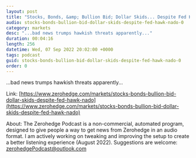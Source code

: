 ```yaml
---
layout: post
title: "Stocks, Bonds, &amp; Bullion Bid; Dollar Skids... Despite Fed Hawk-nado"
audio: stocks-bonds-bullion-bid-dollar-skids-despite-fed-hawk-nado-0
category: markets
desc: "...bad news trumps hawkish threats apparently..."
duration: 00:04:16
length: 256
datetime: Wed, 07 Sep 2022 20:02:00 +0000
tags: podcast
guid: stocks-bonds-bullion-bid-dollar-skids-despite-fed-hawk-nado-0
order: 0
---
```

...bad news trumps hawkish threats apparently...

Link: [https://www.zerohedge.com/markets/stocks-bonds-bullion-bid-dollar-skids-despite-fed-hawk-nado](https://www.zerohedge.com/markets/stocks-bonds-bullion-bid-dollar-skids-despite-fed-hawk-nado)

About: The Zerohedge Podcast is a non-commercial, automated program, designed to give people a way to get news from Zerohedge in an audio format.  I am actively working on tweaking and improving the setup to create a better listening experience (August 2022).  Suggestions are welcome: [zerohedgePodcast@outlook.com](mailto:zerohedgePodcast@outlook.com)